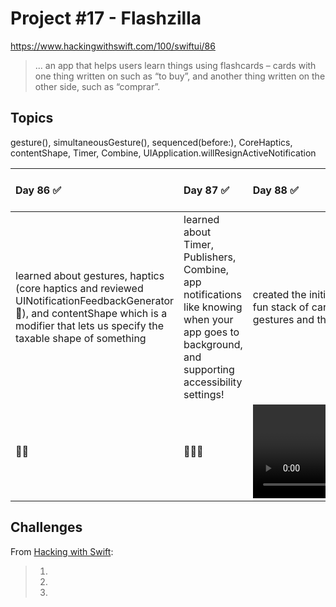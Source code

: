 # Project #17 - Flashzilla

https://www.hackingwithswift.com/100/swiftui/86

> ... an app that helps users learn things using flashcards – cards with one thing written on such as “to buy”, and another thing written on the other side, such as “comprar”. 

## Topics
gesture(), simultaneousGesture(), sequenced(before:), CoreHaptics, contentShape, Timer, Combine, UIApplication.willResignActiveNotification

| Day 86 :white_check_mark: | Day 87 :white_check_mark: | Day 88 :white_check_mark: | Day 89 :white_check_mark: | Day 90 :white_check_mark: | Day 91 :white_check_mark: |
|:--|:--|:--|:--|:--|:--|
| learned about gestures, haptics (core haptics and reviewed UINotificationFeedbackGenerator 🤯), and contentShape which is a modifier that lets us specify the taxable shape of something | learned about Timer, Publishers, Combine, app notifications like knowing when your app goes to background, and supporting  accessibility settings! | created the initial UI for the app. Built a fun stack of cards, added the swipe gestures and the cards text | | | |
| 💆‍♀️ | 🧍🏽‍♀️ | ![D88](Data/D88.mov) | ![D89](Data/D89.png) | ![D90](Data/D90.png) | ![D91](Data/D91.png) |

## Challenges

From [Hacking with Swift]():
>1. 
>2. 
>3. 
